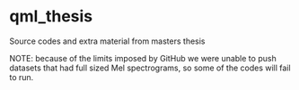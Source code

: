 # qml_thesis
Source codes and extra material from masters thesis

NOTE: because of the limits imposed by GitHub we were unable to push datasets that had full sized Mel spectrograms, so some of the codes will fail to run.

